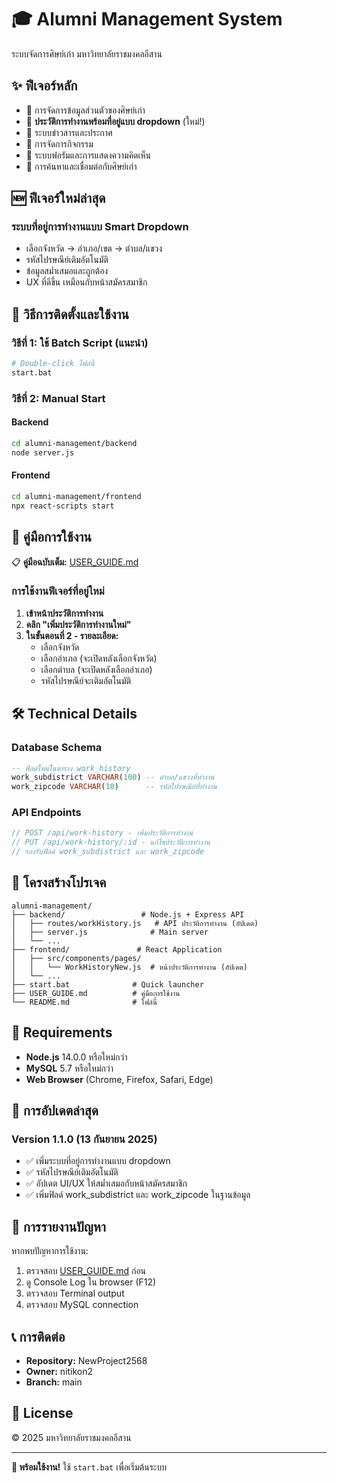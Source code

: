# 🎓 Alumni Management System

ระบบจัดการศิษย์เก่า มหาวิทยาลัยราชมงคลอีสาน

## ✨ ฟีเจอร์หลัก

- 📝 การจัดการข้อมูลส่วนตัวของศิษย์เก่า
- 💼 **ประวัติการทำงานพร้อมที่อยู่แบบ dropdown** (ใหม่!)
- 📰 ระบบข่าวสารและประกาศ
- 📅 การจัดการกิจกรรม
- 💬 ระบบฟอรัมและการแสดงความคิดเห็น
- 👥 การค้นหาและเชื่อมต่อกับศิษย์เก่า

## 🆕 ฟีเจอร์ใหม่ล่าสุด

### ระบบที่อยู่การทำงานแบบ Smart Dropdown
- เลือกจังหวัด → อำเภอ/เขต → ตำบล/แขวง
- รหัสไปรษณีย์เติมอัตโนมัติ
- ข้อมูลสม่ำเสมอและถูกต้อง
- UX ที่ดีขึ้น เหมือนกับหน้าสมัครสมาชิก

## 🚀 วิธีการติดตั้งและใช้งาน

### วิธีที่ 1: ใช้ Batch Script (แนะนำ)
```bash
# Double-click ไฟล์นี้
start.bat
```

### วิธีที่ 2: Manual Start

#### Backend
```bash
cd alumni-management/backend
node server.js
```

#### Frontend  
```bash
cd alumni-management/frontend
npx react-scripts start
```

## 📖 คู่มือการใช้งาน

📋 **คู่มือฉบับเต็ม:** [USER_GUIDE.md](USER_GUIDE.md)

### การใช้งานฟีเจอร์ที่อยู่ใหม่

1. **เข้าหน้าประวัติการทำงาน**
2. **คลิก "เพิ่มประวัติการทำงานใหม่"**
3. **ในขั้นตอนที่ 2 - รายละเอียด:**
   - เลือกจังหวัด
   - เลือกอำเภอ (จะเปิดหลังเลือกจังหวัด)
   - เลือกตำบล (จะเปิดหลังเลือกอำเภอ)
   - รหัสไปรษณีย์จะเติมอัตโนมัติ

## 🛠️ Technical Details

### Database Schema
```sql
-- ฟิลด์ใหม่ในตาราง work_history
work_subdistrict VARCHAR(100) -- ตำบล/แขวงที่ทำงาน
work_zipcode VARCHAR(10)      -- รหัสไปรษณีย์ที่ทำงาน
```

### API Endpoints
```javascript
// POST /api/work-history - เพิ่มประวัติการทำงาน
// PUT /api/work-history/:id - แก้ไขประวัติการทำงาน
// รองรับฟิลด์ work_subdistrict และ work_zipcode
```

## 📁 โครงสร้างโปรเจค

```
alumni-management/
├── backend/                 # Node.js + Express API
│   ├── routes/workHistory.js   # API ประวัติการทำงาน (อัปเดต)
│   ├── server.js              # Main server
│   └── ...
├── frontend/               # React Application  
│   ├── src/components/pages/
│   │   └── WorkHistoryNew.js  # หน้าประวัติการทำงาน (อัปเดต)
│   └── ...
├── start.bat              # Quick launcher
├── USER_GUIDE.md          # คู่มือการใช้งาน
└── README.md              # ไฟล์นี้
```

## 🔧 Requirements

- **Node.js** 14.0.0 หรือใหม่กว่า
- **MySQL** 5.7 หรือใหม่กว่า
- **Web Browser** (Chrome, Firefox, Safari, Edge)

## 📝 การอัปเดตล่าสุด

### Version 1.1.0 (13 กันยายน 2025)
- ✅ เพิ่มระบบที่อยู่การทำงานแบบ dropdown
- ✅ รหัสไปรษณีย์เติมอัตโนมัติ
- ✅ อัปเดต UI/UX ให้สม่ำเสมอกับหน้าสมัครสมาชิก
- ✅ เพิ่มฟิลด์ work_subdistrict และ work_zipcode ในฐานข้อมูล

## 🐛 การรายงานปัญหา

หากพบปัญหาการใช้งาน:

1. ตรวจสอบ [USER_GUIDE.md](USER_GUIDE.md) ก่อน
2. ดู Console Log ใน browser (F12)
3. ตรวจสอบ Terminal output
4. ตรวจสอบ MySQL connection

## 📞 การติดต่อ

- **Repository:** NewProject2568
- **Owner:** nitikon2
- **Branch:** main

## 📄 License

© 2025 มหาวิทยาลัยราชมงคลอีสาน

---

**🎯 พร้อมใช้งาน!** ใช้ `start.bat` เพื่อเริ่มต้นระบบ